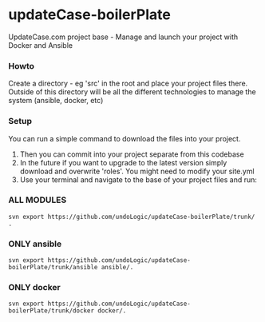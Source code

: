 # updateCase-boilerPlate
UpdateCase.com project base - Manage and launch your project with Docker and Ansible

### Howto
Create a directory - eg 'src' in the root and place your project files there. Outside of this directory will be all the 
different technologies to manage the system (ansible, docker, etc)

### Setup
You can run a simple command to download the files into your project. 
1. Then you can commit into your project separate from this codebase
2. In the future if you want to upgrade to the latest version simply download and overwrite 'roles'. You might need to modify your site.yml
3. Use your terminal and navigate to the base of your project files and run:

### ALL MODULES
```
svn export https://github.com/undoLogic/updateCase-boilerPlate/trunk/ .
```

### ONLY ansible

```
svn export https://github.com/undoLogic/updateCase-boilerPlate/trunk/ansible ansible/.
```

### ONLY docker

```
svn export https://github.com/undoLogic/updateCase-boilerPlate/trunk/docker docker/.
```



